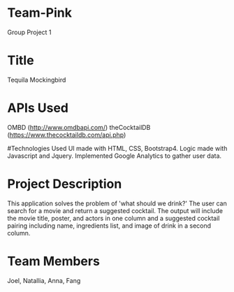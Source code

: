 # Team-Pink
Group Project 1

# Title
Tequila Mockingbird

# APIs Used
OMBD (http://www.omdbapi.com/)
theCocktailDB (https://www.thecocktaildb.com/api.php)

#Technologies Used
UI made with HTML, CSS, Bootstrap4.
Logic made with Javascript and Jquery.
Implemented Google Analytics to gather user data.

# Project Description
This application solves the problem of 'what should we drink?' The user can search for a movie and return a suggested cocktail. The output will include the movie title, poster, and actors in one column and a suggested cocktail pairing including name, ingredients list, and image of drink in a second column.

# Team Members
Joel, Natallia, Anna, Fang

